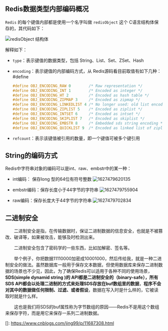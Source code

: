 ## Redis数据类型内部编码概况

 `Redis` 的每个键值内部都是使用一个名字叫做 `redisObject` 这个 C语言结构体保存的，其代码如下： 

 ![redisObject 结构体](https://user-gold-cdn.xitu.io/2018/8/9/1651c0ee3d531fb6?imageView2/0/w/1280/h/960/format/webp/ignore-error/1) 

解释如下：

- `type`：表示键值的数据类型，包括 String、List、Set、ZSet、Hash

- `encoding`：表示键值的内部编码方式，从 Redis源码看目前取值有如下几种：#define 

  ```c
  #define OBJ_ENCODING_RAW 0        /* Raw representation */
  #define OBJ_ENCODING_INT 1        /* Encoded as integer */
  #define OBJ_ENCODING_HT 2         /* Encoded as hash table */
  #define OBJ_ENCODING_ZIPMAP 3     /* Encoded as zipmap */
  #define OBJ_ENCODING_LINKEDLIST 4 /* No longer used: old list encoding. */
  #define OBJ_ENCODING_ZIPLIST 5    /* Encoded as ziplist */
  #define OBJ_ENCODING_INTSET 6     /* Encoded as intset */
  #define OBJ_ENCODING_SKIPLIST 7   /* Encoded as skiplist */
  #define OBJ_ENCODING_EMBSTR 8     /* Embedded sds string encoding */
  #define OBJ_ENCODING_QUICKLIST 9  /* Encoded as linked list of ziplists */
  ```

- `refcount`：表示该键值被引用的数量，即一个键值可被多个键引用

## String的编码方式

Redis中字符串对象的编码可以是int、raw、embstr中的某一种：

- int编码： 保存long 型的64位有符号整数 
  ![1627479620135](C:/Users/zxw/AppData/Roaming/Typora/typora-user-images/1627479620135.png)

- embstr编码：保存长度小于44字节的字符串
  ![1627479755904](C:/Users/zxw/AppData/Roaming/Typora/typora-user-images/1627479755904.png)

- raw编码：保存长度大于44字节的字符串
  ![1627479702834](C:/Users/zxw/AppData/Roaming/Typora/typora-user-images/1627479702834.png)

  

## 二进制安全

　　二进制安全是指，在传输数据时，保证二进制数据的信息安全，也就是不被篡改、破译等，如果被攻击，能够及时检测出来。

　　二进制安全包含了密码学的一些东西，比如加解密、签名等。

　　举个例子，你把数据11110000加密成10001000，然后传给我，就是一种二进制安全的做法。虽然数据库一般用于保存文本数据，但使用数据库来保存二进制数据的场景也不少见，因此，为了确保Redis可以适用于各种不同的使用场景，**SDS(simple dynamid string )的 API都是二进制安全的（binary-safe），所有SDS API都会以处理二进制的方式来处理SDS存放在buf数组里的数据**，**程序不会对其中的数据做任何限制、过滤、或者假设**，数据在写入时是什么样的，它被读 取时就是什么样。

　　这也是我们将SDS的buf属性称为字节数组的原因——Redis不是用这个数组来保存字符，而是用它来保存一系列二进制数据。

[]: https://www.cnblogs.com/jing99/p/11687308.html

